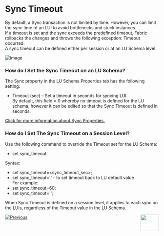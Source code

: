 # Sync Timeout

By default, a Sync transaction is not limited by time. However, you can limit the sync time of an LUI to avoid bottlenecks and stuck instances.\
If a timeout is set and the sync exceeds the predefined timeout, Fabric rollbacks the changes and throws the following exception: Timeout occurred.\
A sync timeout can be defined either per session or at an LU Schema level.

![image](https://k2vacademy.s3.amazonaws.com/Fabric/6_Sync/6_7_sync_timeout_levels.png)



### How do I Set the Sync Timeout on an LU Schema?
The Sync property in the LU Schema Properties tab has the following setting:
* Timeout (sec) – Set a timeout in seconds for syncing LUI.\
By default, this field = 0 whereby no timeout is defined for the LU schema, however it can be edited so that the Sync Timeout is defined in seconds.

[Click for more information about Sync Properties.](https://github.com/k2view-academy/K2View-Academy/blob/master/articles/14_sync_LU_instance/04_sync_methods.md)

### How do I Set The Sync Timeout on a Session Level?
Use the following command to override the Timeout set for the LU Schema:
* set sync_timeout

Syntax: 
* set sync_timeout=<sync_timeout_sec>;
* set sync_timeout='' - to set timeout back to LU default value\
For example:
* set sync_timeout=60;
* set sync_timeout='';

When Sync Timeout is defined on a session level, it applies to each sync on the LUIs, regardless of the Timeout value in the LU Schema.


[![Previous](https://github.com/k2view-academy/K2View-Academy/blob/master/articles/images/Previous.png)](https://github.com/k2view-academy/K2View-Academy/blob/master/articles/14_sync_LU_instance/07_sync_levels.md)[<img align="right" width="60" height="54" src="https://github.com/k2view-academy/K2View-Academy/blob/master/articles/images/Next.png">](https://github.com/k2view-academy/K2View-Academy/blob/master/articles/14_sync_LU_instance/09_skip_sync.md)








